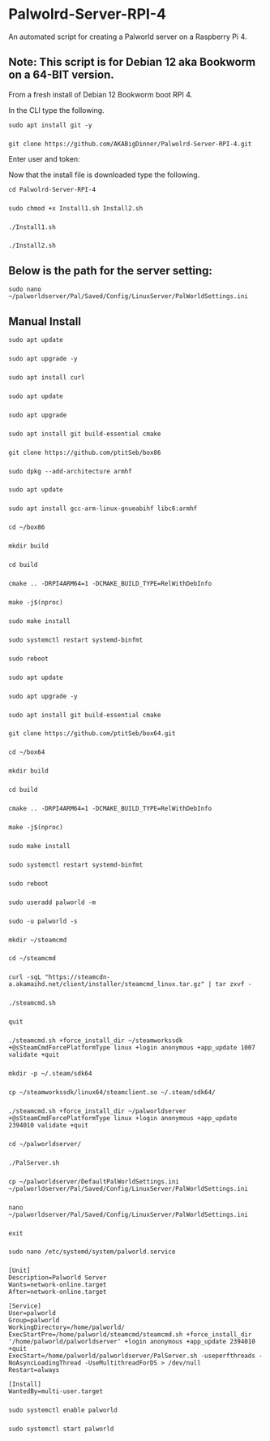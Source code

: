 # Palwolrd-Server-RPI-4
An automated script for creating a Palworld server on a Raspberry Pi 4.

## Note: This script is for Debian 12 aka Bookworm on a 64-BIT version.


From a fresh install of Debian 12 Bookworm boot RPI 4.

In the CLI type the following.

    sudo apt install git -y
###
    git clone https://github.com/AKABigDinner/Palwolrd-Server-RPI-4.git
Enter user and token:

Now that the install file is downloaded type the following.

    cd Palwolrd-Server-RPI-4
###
    sudo chmod +x Install1.sh Install2.sh
###
    ./Install1.sh
###
    ./Install2.sh

## Below is the path for the server setting:

    sudo nano ~/palworldserver/Pal/Saved/Config/LinuxServer/PalWorldSettings.ini
    
    
## Manual Install


    sudo apt update
###
    sudo apt upgrade -y
###
    sudo apt install curl
###
    sudo apt update
###
    sudo apt upgrade
###
    sudo apt install git build-essential cmake
###
    git clone https://github.com/ptitSeb/box86
###
    sudo dpkg --add-architecture armhf
###
    sudo apt update
###
    sudo apt install gcc-arm-linux-gnueabihf libc6:armhf
###
    cd ~/box86
###
    mkdir build
###
    cd build
###
    cmake .. -DRPI4ARM64=1 -DCMAKE_BUILD_TYPE=RelWithDebInfo
###
    make -j$(nproc)
###
    sudo make install
###
    sudo systemctl restart systemd-binfmt
###
    sudo reboot
###
    sudo apt update
###
    sudo apt upgrade -y
###
    sudo apt install git build-essential cmake
###
    git clone https://github.com/ptitSeb/box64.git
###
    cd ~/box64
###
    mkdir build
###
    cd build
###
    cmake .. -DRPI4ARM64=1 -DCMAKE_BUILD_TYPE=RelWithDebInfo
###
    make -j$(nproc)
###
    sudo make install
###
    sudo systemctl restart systemd-binfmt
###
    sudo reboot
###
    sudo useradd palworld -m
###
    sudo -u palworld -s
###
    mkdir ~/steamcmd
###
    cd ~/steamcmd
###
    curl -sqL "https://steamcdn-a.akamaihd.net/client/installer/steamcmd_linux.tar.gz" | tar zxvf -
###
    ./steamcmd.sh
###
    quit
###
    ./steamcmd.sh +force_install_dir ~/steamworkssdk +@sSteamCmdForcePlatformType linux +login anonymous +app_update 1007 validate +quit
###
    mkdir -p ~/.steam/sdk64
###
    cp ~/steamworkssdk/linux64/steamclient.so ~/.steam/sdk64/
###
    ./steamcmd.sh +force_install_dir ~/palworldserver +@sSteamCmdForcePlatformType linux +login anonymous +app_update 2394010 validate +quit
###
    cd ~/palworldserver/
###
    ./PalServer.sh
###
    cp ~/palworldserver/DefaultPalWorldSettings.ini ~/palworldserver/Pal/Saved/Config/LinuxServer/PalWorldSettings.ini
###
    nano ~/palworldserver/Pal/Saved/Config/LinuxServer/PalWorldSettings.ini
###
    exit
###
    sudo nano /etc/systemd/system/palworld.service
###
    [Unit]
    Description=Palworld Server
    Wants=network-online.target
    After=network-online.target

    [Service]
    User=palworld
    Group=palworld
    WorkingDirectory=/home/palworld/
    ExecStartPre=/home/palworld/steamcmd/steamcmd.sh +force_install_dir '/home/palworld/palworldserver' +login anonymous +app_update 2394010 +quit
    ExecStart=/home/palworld/palworldserver/PalServer.sh -useperfthreads -NoAsyncLoadingThread -UseMultithreadForDS > /dev/null
    Restart=always

    [Install]
    WantedBy=multi-user.target
###
    sudo systemctl enable palworld
###
    sudo systemctl start palworld

    
